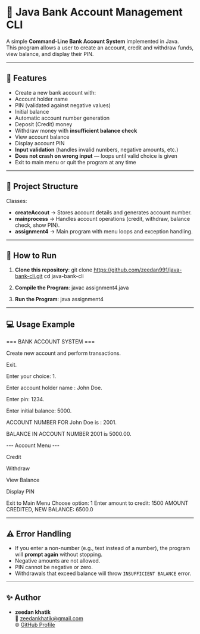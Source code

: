
# 🏦 Java Bank Account Management CLI

A simple **Command-Line Bank Account System** implemented in Java.  
This program allows a user to create an account, credit and withdraw funds, view balance, and display their PIN.

---

## 📌 Features

- Create a new bank account with:
- Account holder name
- PIN (validated against negative values)
- Initial balance
- Automatic account number generation
- Deposit (Credit) money
- Withdraw money with **insufficient balance check**
- View account balance
- Display account PIN
- **Input validation** (handles invalid numbers, negative amounts, etc.)
- **Does not crash on wrong input** — loops until valid choice is given
- Exit to main menu or quit the program at any time

---
## 📂 Project Structure

Classes:
- **createAccout** → Stores account details and generates account number.
- **mainprocess** → Handles account operations (credit, withdraw, balance check, show PIN).
- **assignment4** → Main program with menu loops and exception handling.

---

## 🚀 How to Run

1. **Clone this repository**:
  git clone https://github.com/zeedan991/java-bank-cli.git
  cd java-bank-cli

3. **Compile the Program**:
  javac assignment4.java

4. **Run the Program**:
  java assignment4
---

## 💻 Usage Example
=== BANK ACCOUNT SYSTEM ===

Create new account and perform transactions.

Exit.

Enter your choice: 1.

Enter account holder name : John Doe.

Enter pin: 1234.

Enter initial balance: 5000.

ACCOUNT NUMBER FOR John Doe is : 2001.

BALANCE IN ACCOUNT NUMBER 2001 is 5000.00.

--- Account Menu ---

Credit

Withdraw

View Balance

Display PIN

Exit to Main Menu
Choose option: 1
Enter amount to credit: 1500
AMOUNT CREDITED, NEW BALANCE: 6500.0


---

## ⚠ Error Handling
- If you enter a non-number (e.g., text instead of a number), the program will **prompt again** without stopping.
- Negative amounts are not allowed.
- PIN cannot be negative or zero.
- Withdrawals that exceed balance will throw `INSUFFICIENT BALANCE` error.

---



## ✨ Author
- **zeedan khatik**  
  📧 zeedankhatik@gmail.com  
  🌐 [GitHub Profile](https://github.com/zeedan991)

